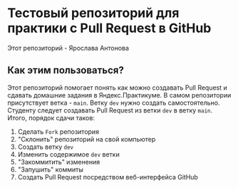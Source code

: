 # Тестовый репозиторий для практики с Pull Request в GitHub

Этот репозиторий - Ярослава Антонова

## Как этим пользоваться?

Этот репозиторий помогает понять как можно создавать Pull Request и сдавать домашние задания в Яндекс.Практикуме.
В самом репозитории присутствует ветка - `main`. Ветку `dev` нужно создать самостоятельно. Студенту следует создавать Pull Request из ветки `dev` в ветку `main`. Итого, порядок сдачи таков:
1. Сделать `Fork` репозитория
2. "Склонить" репозиторий на свой компьютер
3. Создать ветку `dev`
4. Изменить содержимое `dev` ветки
5. "Закоммитить" изменения
6. "Запушить" коммиты
7. Создать Pull Request посредством веб-интерфейса GitHub
